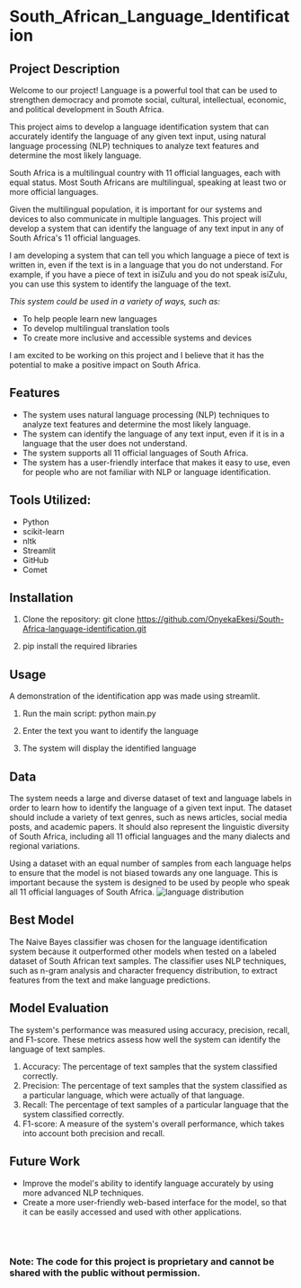 # South_African_Language_Identification

## Project Description

Welcome to our project! Language is a powerful tool that can be used to strengthen democracy and promote social, cultural, intellectual, economic, and political development in South Africa.

This project aims to develop a language identification system that can accurately identify the language of any given text input, using natural language processing (NLP) techniques to analyze text features and determine the most likely language.

South Africa is a multilingual country with 11 official languages, each with equal status. Most South Africans are multilingual, speaking at least two or more official languages.

Given the multilingual population, it is important for our systems and devices to also communicate in multiple languages. This project will develop a system that can identify the language of any text input in any of South Africa's 11 official languages.

I am developing a system that can tell you which language a piece of text is written in, even if the text is in a language that you do not understand. For example, if you have a piece of text in isiZulu and you do not speak isiZulu, you can use this system to identify the language of the text.

*This system could be used in a variety of ways, such as:*

* To help people learn new languages
* To develop multilingual translation tools
* To create more inclusive and accessible systems and devices

I am excited to be working on this project and I believe that it has the potential to make a positive impact on South Africa.

## Features
* The system uses natural language processing (NLP) techniques to analyze text features and determine the most likely language.
* The system can identify the language of any text input, even if it is in a language that the user does not understand.
* The system supports all 11 official languages of South Africa.
* The system has a user-friendly interface that makes it easy to use, even for people who are not familiar with NLP or language identification.

## Tools Utilized:
* Python
* scikit-learn
* nltk
* Streamlit
* GitHub
* Comet

## Installation
1. Clone the repository: git clone https://github.com/OnyekaEkesi/South-Africa-language-identification.git

2. pip install the required libraries

## Usage
A demonstration of the identification app was made using streamlit.
1. Run the main script: python main.py

2. Enter the text you want to identify the language

3. The system will display the identified language

## Data
The system needs a large and diverse dataset of text and language labels in order to learn how to identify the language of a given text input. The dataset should include a variety of text genres, such as news articles, social media posts, and academic papers. It should also represent the linguistic diversity of South Africa, including all 11 official languages and the many dialects and regional variations.

Using a dataset with an equal number of samples from each language helps to ensure that the model is not biased towards any one language. This is important because the system is designed to be used by people who speak all 11 official languages of South Africa.
![language distribution](https://github.com/obinnameso/South-Africa-language-identification/blob/main/images/lang_dist.jpg?raw=true)

## Best Model
The Naive Bayes classifier was chosen for the language identification system because it outperformed other models when tested on a labeled dataset of South African text samples. The classifier uses NLP techniques, such as n-gram analysis and character frequency distribution, to extract features from the text and make language predictions.

## Model Evaluation
The system's performance was measured using accuracy, precision, recall, and F1-score. These metrics assess how well the system can identify the language of text samples.
1. Accuracy: The percentage of text samples that the system classified correctly.
2. Precision: The percentage of text samples that the system classified as a particular language, which were actually of that language.
3. Recall: The percentage of text samples of a particular language that the system classified correctly.
4. F1-score: A measure of the system's overall performance, which takes into account both precision and recall.

## Future Work
* Improve the model's ability to identify language accurately by using more advanced NLP techniques.
* Create a more user-friendly web-based interface for the model, so that it can be easily accessed and used with other applications.

<br>
<br>

### Note: The code for this project is proprietary and cannot be shared with the public without permission.
